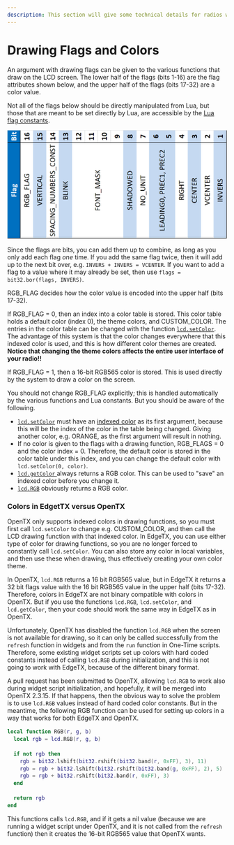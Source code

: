 ```yaml
---
description: This section will give some technical details for radios with a color screen.
---
```


# Drawing Flags and Colors

An  argument with drawing flags can be given to the various functions that draw on the LCD screen. The lower half of the flags \(bits 1-16\) are the flag attributes shown below, and the upper half of the flags \(bits 17-32\) are a color value.

Not all of the flags below should be directly manipulated from Lua, but those that are meant to be set directly by Lua, are accessible by the [Lua flag constants](../part_iii_-_opentx_lua_api_reference/constants/flags-and-pattern-constants.md#flags).

![](../.gitbook/assets/flags%20%281%29.png)

Since the flags are bits, you can add them up to combine, as long as you only add each flag _one_ time. If you add the same flag twice, then it will add up to the next bit over, e.g. `INVERS + INVERS = VCENTER`. If you want to add a flag to a value where it may already be set, then use `flags = bit32.bor(flags, INVERS)`.

RGB\_FLAG decides how the color value is encoded into the upper half \(bits 17-32\). 

If RGB\_FLAG = 0, then an index into a color table is stored. This color table holds a default color \(index 0\), the theme colors, and CUSTOM\_COLOR. The entries in the color table can be changed with the function [`lcd.setColor`](../part_iii_-_opentx_lua_api_reference/lcd-functions-less-than-greater-than-luadoc-begin-lcd/setcolor.md). The advantage of this system is that the color changes everywhere that this indexed color is used, and this is how different color themes are created. **Notice that changing the theme colors affects the entire user interface of your radio!!**

If RGB\_FLAG = 1, then a 16-bit RGB565 color is stored. This is used directly by the system to draw a color on the screen.

You should not change RGB\_FLAG explicitly; this is handled automatically by the various functions and Lua constants. But you should be aware of the following.

* [`lcd.setColor`](../part_iii_-_opentx_lua_api_reference/lcd-functions-less-than-greater-than-luadoc-begin-lcd/setcolor.md) must have an [indexed color](../part_iii_-_opentx_lua_api_reference/constants/color-constants.md#indexed-colors) as its first argument, because this will be the index of the color in the table being changed. Giving another color, e.g. ORANGE, as the first argument will result in nothing.
* If no color is given to the flags with a drawing function, RGB\_FLAGS = 0 and the color index = 0. Therefore, the default color is stored in the color table under this index, and you can change the default color with `lcd.setColor(0, color)`.
* [`lcd.getColor` ](../part_iii_-_opentx_lua_api_reference/lcd-functions-less-than-greater-than-luadoc-begin-lcd/getcolor.md)always returns a RGB color. This can be used to "save" an indexed color before you change it.
* [`lcd.RGB`](../part_iii_-_opentx_lua_api_reference/lcd-functions-less-than-greater-than-luadoc-begin-lcd/rgb.md) obviously returns a RGB color.

### Colors in EdgetTX versus OpenTX

OpenTX only supports indexed colors in drawing functions, so you must first call `lcd.setColor` to change e.g. CUSTOM\_COLOR, and then call the LCD drawing function with that indexed color. In EdgeTX, you can use either type of color for drawing functions, so you are no longer forced to constantly call `lcd.setColor`. You can also store any color in local variables, and then use these when drawing, thus effectively creating your own color theme.

In OpenTX, `lcd.RGB` returns a 16 bit RGB565 value, but in EdgeTX it returns a 32 bit flags value with the 16 bit RGB565 value in the upper half \(bits 17-32\). Therefore, colors in EdgeTX are not binary compatible with colors in OpenTX. But if you use the functions `lcd.RGB`, `lcd.setColor`, and `lcd.getColor`, then your code should work the same way in EdgeTX as in OpenTX.

Unfortunately, OpenTX has disabled the function `lcd.RGB` when the screen is not available for drawing, so it can only be called successfully from the `refresh` function in widgets and from the `run` function in One-Time scripts. Therefore, some existing widget scripts set up colors with hard coded constants instead of calling `lcd.RGB` during initialization, and this is not going to work with EdgeTX, because of the different binary format.

A pull request has been submitted to OpenTX, allowing `lcd.RGB` to work also during widget script initialization, and hopefully, it will be merged into OpenTX 2.3.15. If that happens, then the obvious way to solve the problem is to use `lcd.RGB` values instead of hard coded color constants. But in the meantime, the following RGB function can be used for setting up colors in a way that works for both EdgeTX and OpenTX.

```lua
local function RGB(r, g, b)
  local rgb = lcd.RGB(r, g, b)
  
  if not rgb then
    rgb = bit32.lshift(bit32.rshift(bit32.band(r, 0xFF), 3), 11)
    rgb = rgb + bit32.lshift(bit32.rshift(bit32.band(g, 0xFF), 2), 5)
    rgb = rgb + bit32.rshift(bit32.band(r, 0xFF), 3)
  end
  
  return rgb
end
```

This functions calls `lcd.RGB`, and if it gets a nil value \(because we are running a widget script under OpenTX, and it is not called from the `refresh` function\) then it creates the 16-bit RGB565 value that OpenTX wants.

